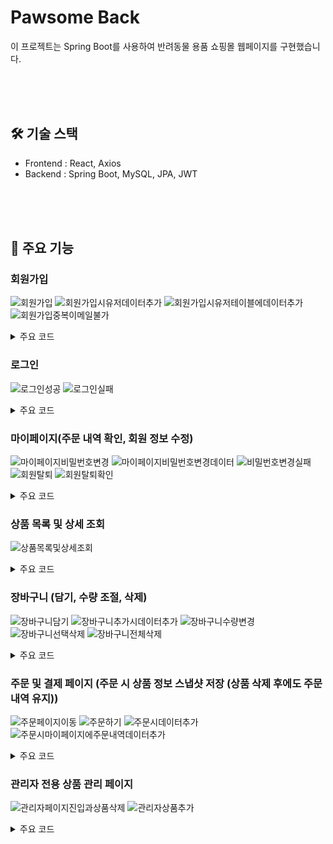 #  Pawsome Back

이 프로젝트는 Spring Boot를 사용하여 반려동물 용품 쇼핑몰 웹페이지를 구현했습니다.

<br><br><br>

## 🛠 기술 스택

- Frontend : React, Axios
- Backend : Spring Boot, MySQL, JPA, JWT
  
<br><br><br>

## 🌟 주요 기능

### 회원가입

![회원가입](https://github.com/user-attachments/assets/642cafb5-36de-4c9b-a8b3-2149905386c6)
![회원가입시유저데이터추가](https://github.com/user-attachments/assets/a88189de-e15d-4ff2-a42c-39a8aab7b3b0)
![회원가입시유저테이블에데이터추가](https://github.com/user-attachments/assets/ab3c7c21-dd6e-4a85-a664-d3155242f0ed)
![회원가입중복이메일불가](https://github.com/user-attachments/assets/a1d86c17-18aa-4ede-ba38-a59962eef07e)

<details><summary>주요 코드
</summary>

```
코드입력하기
```
</details>


### 로그인
![로그인성공](https://github.com/user-attachments/assets/0bf34ce5-461b-4303-b5b6-4c2fcf249e74)
![로그인실패](https://github.com/user-attachments/assets/aa5425e0-b25d-4db6-abfd-a5b88a9b9b93)

<details><summary>주요 코드
</summary>

```
코드입력하기
```
</details>

### 마이페이지(주문 내역 확인, 회원 정보 수정)
![마이페이지비밀번호변경](https://github.com/user-attachments/assets/9f097d71-9e1f-45e1-b3ea-c2fca3bc382c)
![마이페이지비밀번호변경데이터](https://github.com/user-attachments/assets/128d3674-682d-4dfa-b8f9-6a2c45d9ce80)
![비밀번호변경실패](https://github.com/user-attachments/assets/2ce97cc8-99e9-4a87-9457-4953d088058c)
![회원탈퇴](https://github.com/user-attachments/assets/4506f2e5-596c-4dde-8703-62fbac11f750)
![회원탈퇴확인](https://github.com/user-attachments/assets/6e7320bd-754e-4a91-a9a2-e34681111cbf)

<details><summary>주요 코드
</summary>

```
코드입력하기
```
</details>


### 상품 목록 및 상세 조회
![상품목록및상세조회](https://github.com/user-attachments/assets/750908fc-e7e2-4868-af6c-04f81e0d0a95)

<details><summary>주요 코드
</summary>

```
코드입력하기
```
</details>


### 장바구니 (담기, 수량 조절, 삭제)
![장바구니담기](https://github.com/user-attachments/assets/db2c3766-4fb2-4dfc-a9de-813796aec301)
![장바구니추가시데이터추가](https://github.com/user-attachments/assets/981ea4ef-204c-4973-b88a-894027ee1124)
![장바구니수량변경](https://github.com/user-attachments/assets/91c9dcb6-508a-4be8-a338-b985db2fca61)
![장바구니선택삭제](https://github.com/user-attachments/assets/9b129a5f-71d0-455e-a35a-4f0903eb4a1a)
![장바구니전체삭제](https://github.com/user-attachments/assets/331b738e-070a-4907-901e-96eea06bb484)


<details><summary>주요 코드
</summary>

```
코드입력하기
```
</details>


### 주문 및 결제 페이지 (주문 시 상품 정보 스냅샷 저장 (상품 삭제 후에도 주문내역 유지))
![주문페이지이동](https://github.com/user-attachments/assets/6487f0c8-0534-41e3-87cf-9f41d0c63b46)
![주문하기](https://github.com/user-attachments/assets/d1c07d0c-40b3-451c-a4f6-54979d0e7db9)
![주문시데이터추가](https://github.com/user-attachments/assets/21c8f72e-ab99-43e9-8d2e-43d717093415)
![주문시마이페이지에주문내역데이터추가](https://github.com/user-attachments/assets/aa4dfeba-7a25-4a6a-99d5-9e7de91d55f3)

<details><summary>주요 코드
</summary>

```
코드입력하기
```
</details>


### 관리자 전용 상품 관리 페이지
![관리자페이지진입과상품삭제](https://github.com/user-attachments/assets/b2b93aae-6276-48e6-9a9c-fe410f94cdc2)
![관리자상품추가](https://github.com/user-attachments/assets/6dea2ca1-9de6-4a2b-a2b1-706a9fec564e)

<details><summary>주요 코드
</summary>

```
코드입력하기
```
</details>
